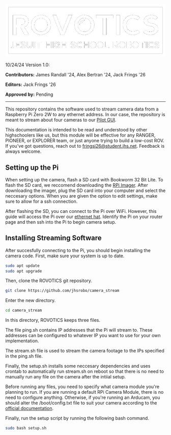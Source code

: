 ![Image](./img/logo.png)

10/24/24 Version 1.0:

**Contributors:** James Randall '24, Alex Bertran '24, Jack Frings '26

**Editors:** Jack Frings '26

**Approved by:** Pending

---
This repository contains the software used to stream camera data from a Raspberry Pi Zero 2W to any ethernet address. In our case, the repository is meant to stream about four cameras to our [Pilot GUI](https://github.com/jhsrobo/pilot_gui).

This documentation is intended to be read and understood by other highschoolers like us, but this module will be effective for any RANGER, PIONEER, or EXPLORER team, or just anyone trying to build a low-cost ROV. If you've got questions, reach out to fringsj26@student.jhs.net. Feedback is always welcome.

## Setting up the Pi
When setting up the camera, flash a SD card with Bookworm 32 Bit Lite. To flash the SD card, we reccomend downloading the [RPi Imager](https://www.raspberrypi.com/software/). After downloading the imager, plug the SD card into your computer and select the neccesary options. When you are given the option to edit settings, make sure to allow for a ssh connection.

After flashing the SD, you can connect to the Pi over WiFi. However, this guide will access the Pi over our [ethernet hat](https://www.waveshare.com/eth-usb-hub-hat-b.htm). Identify the Pi on your router page and then ssh into the Pi to begin camera setup.

## Installing Streaming Software
After succesfully connecting to the Pi, you should begin installing the camera code. First, make sure your system is up to date. 
~~~bash
sudo apt update
sudo apt upgrade
~~~
Then, clone the ROVOTICS git repository.
~~~bash
git clone https://github.com/jhsrobo/camera_stream
~~~
Enter the new directory.
~~~bash
cd camera_stream
~~~
In this directory, ROVOTICS keeps three files.

The file ping.sh contains IP addresses that the Pi will stream to. These addresses can be configured to whatever IP you want to use for your own implementation. 

The stream.sh file is used to stream the camera footage to the IPs specified in the ping.sh file. 

Finally, the setup.sh installs some neccesary dependencies and uses crontab to automatically run stream.sh on reboot so that there is no need to manually run any file on the camera after the intiial setup. 

Before running any files, you need to specify what camera module you're planning to run. If you are running a default RPi Camera Module, there is no need to configure anything. 
Otherwise, if you're running an Arducam, you should alter the /boot/config.txt file to suit your camera according to the [official documentation](https://docs.arducam.com/Raspberry-Pi-Camera/Native-camera/5MP-OV5647/#selection-guide).

Finally, run the setup script by running the following bash command.
~~~bash
sudo bash setup.sh
~~~
